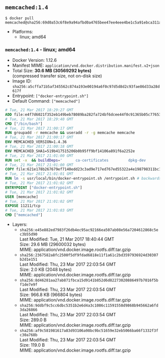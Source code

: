 ## `memcached:1.4`

```console
$ docker pull memcached@sha256:69d0a53c6f8e9a94afbd0a4765bee47ee4eee4be1c5a91ebca311a2c3265bd01
```

-	Platforms:
	-	linux; amd64

### `memcached:1.4` - linux; amd64

-	Docker Version: 1.12.6
-	Manifest MIME: `application/vnd.docker.distribution.manifest.v2+json`
-	Total Size: **30.6 MB (30569292 bytes)**  
	(compressed transfer size, not on-disk size)
-	Image ID: `sha256:a5cffa71b5af345562c874a193e00194a6f0c97d5d8d2c93fae86d33a28d617f`
-	Entrypoint: `["docker-entrypoint.sh"]`
-	Default Command: `["memcached"]`

```dockerfile
# Tue, 21 Mar 2017 18:29:27 GMT
ADD file:e4f7d6021f352eb149beb78089ba282fa724bf6dcee44f0c91365b05c77653ee in / 
# Tue, 21 Mar 2017 18:29:40 GMT
CMD ["/bin/bash"]
# Tue, 21 Mar 2017 21:00:17 GMT
RUN groupadd -r memcache && useradd -r -g memcache memcache
# Tue, 21 Mar 2017 21:00:17 GMT
ENV MEMCACHED_VERSION=1.4.36
# Tue, 21 Mar 2017 21:00:18 GMT
ENV MEMCACHED_SHA1=519b417515206b0b95ff9bf14106a891f6a2252e
# Tue, 21 Mar 2017 21:01:00 GMT
RUN set -x 	&& buildDeps=' 		ca-certificates 		dpkg-dev 		gcc 		libc6-dev 		libevent-dev 		libsasl2-dev 		make 		perl 		wget 	' 	&& apt-get update && apt-get install -y $buildDeps --no-install-recommends 	&& rm -rf /var/lib/apt/lists/* 	&& wget -O memcached.tar.gz "https://memcached.org/files/memcached-$MEMCACHED_VERSION.tar.gz" 	&& echo "$MEMCACHED_SHA1  memcached.tar.gz" | sha1sum -c - 	&& mkdir -p /usr/src/memcached 	&& tar -xzf memcached.tar.gz -C /usr/src/memcached --strip-components=1 	&& rm memcached.tar.gz 	&& cd /usr/src/memcached 	&& ./configure 		--build="$(dpkg-architecture --query DEB_BUILD_GNU_TYPE)" 		--enable-sasl 	&& make -j "$(nproc)" 	&& make install 	&& cd / && rm -rf /usr/src/memcached 	&& apt-mark manual 		libevent-2.0-5 		libsasl2-2 	&& apt-get purge -y --auto-remove $buildDeps 	&& memcached -V
# Tue, 21 Mar 2017 21:01:00 GMT
COPY file:621e178b267679ef7140edd23c3ad9e717ed767ed55322a4e198798311bc1d36 in /usr/local/bin/ 
# Tue, 21 Mar 2017 21:01:01 GMT
RUN ln -s usr/local/bin/docker-entrypoint.sh /entrypoint.sh # backwards compat
# Tue, 21 Mar 2017 21:01:02 GMT
ENTRYPOINT ["docker-entrypoint.sh"]
# Tue, 21 Mar 2017 21:01:02 GMT
USER [memcache]
# Tue, 21 Mar 2017 21:01:02 GMT
EXPOSE 11211/tcp
# Tue, 21 Mar 2017 21:01:03 GMT
CMD ["memcached"]
```

-	Layers:
	-	`sha256:e45e882ed7983f26db4ec95ac92166ea507ab08e56a7204612868c5ec3b55d90`  
		Last Modified: Tue, 21 Mar 2017 18:40:44 GMT  
		Size: 29.6 MB (29600032 bytes)  
		MIME: application/vnd.docker.image.rootfs.diff.tar.gzip
	-	`sha256:2367582a8fc2500f5df9fdad6818e11f1a61c2bd3597936924d30307b2d1e151`  
		Last Modified: Thu, 23 Mar 2017 22:03:54 GMT  
		Size: 2.0 KB (2048 bytes)  
		MIME: application/vnd.docker.image.rootfs.diff.tar.gzip
	-	`sha256:8d46281aa27ab871fbca15d9141b852d6d82273020886497b7016f5bf1de7e9f`  
		Last Modified: Thu, 23 Mar 2017 22:03:54 GMT  
		Size: 966.8 KB (966804 bytes)  
		MIME: application/vnd.docker.image.rootfs.diff.tar.gzip
	-	`sha256:9ddbf9c5cc6dbc5351b2e6d4a3c1086c11591558d9868b945662a6fd3da26866`  
		Last Modified: Thu, 23 Mar 2017 22:03:54 GMT  
		Size: 289.0 B  
		MIME: application/vnd.docker.image.rootfs.diff.tar.gzip
	-	`sha256:af9c581981617a83d93106a98bc9bc51659e32eb5066ba66f1332f3fc30a768b`  
		Last Modified: Thu, 23 Mar 2017 22:03:54 GMT  
		Size: 119.0 B  
		MIME: application/vnd.docker.image.rootfs.diff.tar.gzip
